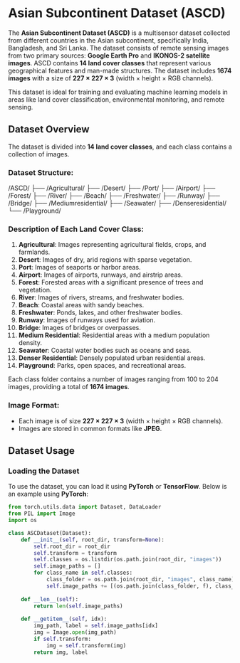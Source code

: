 # Asian Subcontinent Dataset (ASCD)

The **Asian Subcontinent Dataset (ASCD)** is a multisensor dataset collected from different countries in the Asian subcontinent, specifically India, Bangladesh, and Sri Lanka. The dataset consists of remote sensing images from two primary sources: **Google Earth Pro** and **IKONOS-2 satellite images**. ASCD contains **14 land cover classes** that represent various geographical features and man-made structures. The dataset includes **1674 images** with a size of **227 × 227 × 3** (width × height × RGB channels).

This dataset is ideal for training and evaluating machine learning models in areas like land cover classification, environmental monitoring, and remote sensing.

## Dataset Overview

The dataset is divided into **14 land cover classes**, and each class contains a collection of images.

### Dataset Structure:
/ASCD/
  ├── /Agricultural/
  ├── /Desert/
  ├── /Port/
  ├── /Airport/
  ├── /Forest/
  ├── /River/
  ├── /Beach/
  ├── /Freshwater/
  ├── /Runway/
  ├── /Bridge/
  ├── /Mediumresidential/
  ├── /Seawater/
  ├── /Denseresidential/
  └── /Playground/
  


### Description of Each Land Cover Class:

1. **Agricultural**: Images representing agricultural fields, crops, and farmlands.
2. **Desert**: Images of dry, arid regions with sparse vegetation.
3. **Port**: Images of seaports or harbor areas.
4. **Airport**: Images of airports, runways, and airstrip areas.
5. **Forest**: Forested areas with a significant presence of trees and vegetation.
6. **River**: Images of rivers, streams, and freshwater bodies.
7. **Beach**: Coastal areas with sandy beaches.
8. **Freshwater**: Ponds, lakes, and other freshwater bodies.
9. **Runway**: Images of runways used for aviation.
10. **Bridge**: Images of bridges or overpasses.
11. **Medium Residential**: Residential areas with a medium population density.
12. **Seawater**: Coastal water bodies such as oceans and seas.
13. **Denser Residential**: Densely populated urban residential areas.
14. **Playground**: Parks, open spaces, and recreational areas.

Each class folder contains a number of images ranging from 100 to 204 images, providing a total of **1674 images**.

### Image Format:

- Each image is of size **227 × 227 × 3** (width × height × RGB channels).
- Images are stored in common formats like **JPEG**.

## Dataset Usage

### **Loading the Dataset**

To use the dataset, you can load it using **PyTorch** or **TensorFlow**. Below is an example using **PyTorch**:

```python
from torch.utils.data import Dataset, DataLoader
from PIL import Image
import os

class ASCDataset(Dataset):
    def __init__(self, root_dir, transform=None):
        self.root_dir = root_dir
        self.transform = transform
        self.classes = os.listdir(os.path.join(root_dir, "images"))
        self.image_paths = []
        for class_name in self.classes:
            class_folder = os.path.join(root_dir, "images", class_name)
            self.image_paths += [(os.path.join(class_folder, f), class_name) for f in os.listdir(class_folder)]
    
    def __len__(self):
        return len(self.image_paths)
    
    def __getitem__(self, idx):
        img_path, label = self.image_paths[idx]
        img = Image.open(img_path)
        if self.transform:
            img = self.transform(img)
        return img, label
